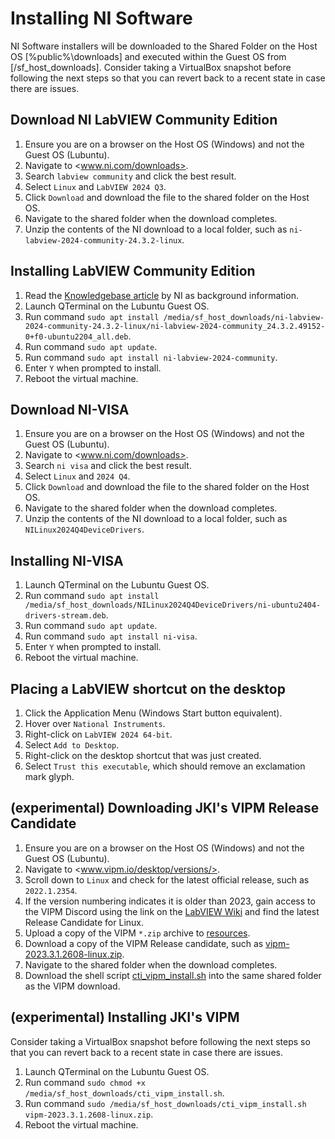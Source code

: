 # Installing NI Software

NI Software installers will be downloaded to the Shared Folder on the Host OS [%public%\downloads] and executed within the Guest OS from [/sf_host_downloads].  Consider taking a VirtualBox snapshot before following the next steps so that you can revert back to a recent state in case there are issues.

## Download NI LabVIEW Community Edition

1. Ensure you are on a browser on the Host OS (Windows) and not the Guest OS (Lubuntu).
2. Navigate to <www.ni.com/downloads>.
3. Search `labview community` and click the best result.
4. Select `Linux` and `LabVIEW 2024 Q3`.
5. Click `Download` and download the file to the shared folder on the Host OS.
6. Navigate to the shared folder when the download completes.
7. Unzip the contents of the NI download to a local folder, such as `ni-labview-2024-community-24.3.2-linux`.

## Installing LabVIEW Community Edition

1. Read the [Knowledgebase article](https://knowledge.ni.com/KnowledgeArticleDetails?id=kA03q000000YGwsCAG&l=en-GB) by NI as background information.
2. Launch QTerminal on the Lubuntu Guest OS.
3. Run command `sudo apt install /media/sf_host_downloads/ni-labview-2024-community-24.3.2-linux/ni-labview-2024-community_24.3.2.49152-0+f0-ubuntu2204_all.deb`.
4. Run command `sudo apt update`.
5. Run command `sudo apt install ni-labview-2024-community`.
6. Enter `Y` when prompted to install.
7. Reboot the virtual machine.

## Download NI-VISA

1. Ensure you are on a browser on the Host OS (Windows) and not the Guest OS (Lubuntu).
2. Navigate to <www.ni.com/downloads>.
3. Search `ni visa` and click the best result.
4. Select `Linux` and `2024 Q4`.
5. Click `Download` and download the file to the shared folder on the Host OS.
6. Navigate to the shared folder when the download completes.
7. Unzip the contents of the NI download to a local folder, such as `NILinux2024Q4DeviceDrivers`.

## Installing NI-VISA

1. Launch QTerminal on the Lubuntu Guest OS.
2. Run command `sudo apt install /media/sf_host_downloads/NILinux2024Q4DeviceDrivers/ni-ubuntu2404-drivers-stream.deb`.
3. Run command `sudo apt update`.
4. Run command `sudo apt install ni-visa`.
5. Enter `Y` when prompted to install.
6. Reboot the virtual machine.

## Placing a LabVIEW shortcut on the desktop

1. Click the Application Menu (Windows Start button equivalent).
2. Hover over `National Instruments`.
3. Right-click on `LabVIEW 2024 64-bit`.
4. Select `Add to Desktop`.
5. Right-click on the desktop shortcut that was just created.
6. Select `Trust this executable`, which should remove an exclamation mark glyph.

## (experimental) Downloading JKI's VIPM Release Candidate

1. Ensure you are on a browser on the Host OS (Windows) and not the Guest OS (Lubuntu).
2. Navigate to <www.vipm.io/desktop/versions/>.
3. Scroll down to `Linux` and check for the latest official release, such as `2022.1.2354`.
4. If the version numbering indicates it is older than 2023, gain access to the VIPM Discord using the link on the [LabVIEW Wiki](https://labviewwiki.org/wiki/LabVIEW_Community_Managed_Discord_Servers) and find the latest Release Candidate for Linux.  
5. Upload a copy of the VIPM `*.zip` archive to [resources](/resources/).  
6. Download a copy of the VIPM Release candidate, such as [vipm-2023.3.1.2608-linux.zip](/resources/vipm-2023.3.1.2608-linux.zip).  
7. Navigate to the shared folder when the download completes.
8. Download the shell script [cti_vipm_install.sh](/resources/cti_vipm_install.sh) into the same shared folder as the VIPM download.  

## (experimental) Installing JKI's VIPM

Consider taking a VirtualBox snapshot before following the next steps so that you can revert back to a recent state in case there are issues.  

1. Launch QTerminal on the Lubuntu Guest OS.
2. Run command `sudo chmod +x /media/sf_host_downloads/cti_vipm_install.sh`.
3. Run command `sudo /media/sf_host_downloads/cti_vipm_install.sh vipm-2023.3.1.2608-linux.zip`.
4. Reboot the virtual machine.
